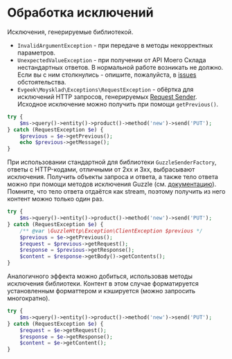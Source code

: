 # Обработка исключений

Исключения, генерируемые библиотекой.

* `InvalidArgumentException` - при передаче в методы некорректных параметров.
* `UnexpectedValueException` - при получении от API Моего Склада нестандартных ответов. В нормальной работе возникать не должно. Если вы с ним столкнулись - опишите, пожалуйста, в [issues](https://github.com/evgeek/moysklad/issues) обстоятельства.
* `Evgeek\Moysklad\Exceptions\RequestException` - обёртка для исключений HTTP запросов, генерируемых [Request Sender](/docs/setup.md#requestsenderfactory). Исходное исключение можно получить при помощи `getPrevious()`.

```php
try {
    $ms->query()->entity()->product()->method('new')->send('PUT');
} catch (RequestException $e) {
    $previous = $e->getPrevious();
    echo $previous->getMessage();
}
```

При использовании стандартной для библиотеки `GuzzleSenderFactory`, ответы с HTTP-кодами, отличными от 2xx и 3xx, выбрасывают исключения. Получить объекты запроса и ответа, а также тело ответа можно при помощи методов исключения Guzzle (см. [документацию](https://docs.guzzlephp.org/en/stable/quickstart.html)). Помните, что тело ответа отдаётся как stream, поэтому получить из него контент можно только один раз.

```php
try {
    $ms->query()->entity()->product()->method('new')->send('PUT');
} catch (RequestException $e) {
    /** @var \GuzzleHttp\Exception\ClientException $previous */
    $previous = $e->getPrevious();
    $request = $previous->getRequest();
    $response = $previous->getResponse();
    $content = $response->getBody()->getContents();
}
```

Аналогичного эффекта можно добиться, использовав методы исключения библиотеки. Контент в этом случае форматируется установленным форматтером и кэшируется (можно запросить многократно).

```php
try {
    $ms->query()->entity()->product()->method('new')->send('PUT');
} catch (RequestException $e) {
    $request = $e->getRequest();
    $response = $e->getResponse();
    $content = $e->getContent();
}
```